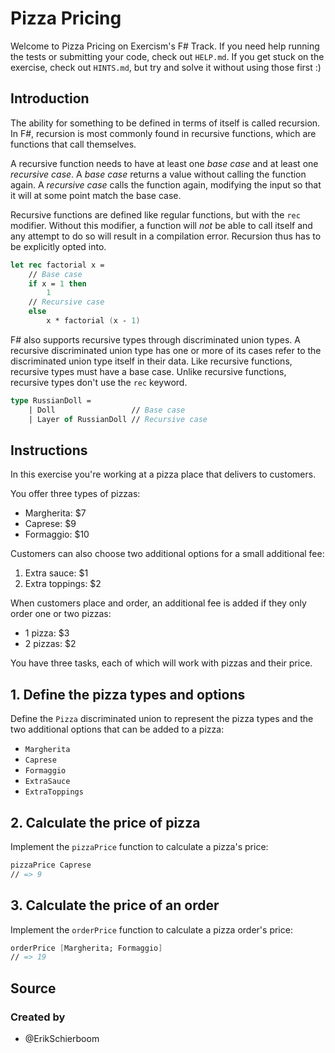 # Pizza Pricing

Welcome to Pizza Pricing on Exercism's F# Track.
If you need help running the tests or submitting your code, check out `HELP.md`.
If you get stuck on the exercise, check out `HINTS.md`, but try and solve it without using those first :)

## Introduction

The ability for something to be defined in terms of itself is called recursion. In F#, recursion is most commonly found in recursive functions, which are functions that call themselves.

A recursive function needs to have at least one _base case_ and at least one _recursive case_. A _base case_ returns a value without calling the function again. A _recursive case_ calls the function again, modifying the input so that it will at some point match the base case.

Recursive functions are defined like regular functions, but with the `rec` modifier. Without this modifier, a function will _not_ be able to call itself and any attempt to do so will result in a compilation error. Recursion thus has to be explicitly opted into.

```fsharp
let rec factorial x =
    // Base case
    if x = 1 then
        1
    // Recursive case
    else
        x * factorial (x - 1)
```

F# also supports recursive types through discriminated union types. A recursive discriminated union type has one or more of its cases refer to the discriminated union type itself in their data. Like recursive functions, recursive types must have a base case. Unlike recursive functions, recursive types don't use the `rec` keyword.

```fsharp
type RussianDoll =
    | Doll                 // Base case
    | Layer of RussianDoll // Recursive case
```

## Instructions

In this exercise you're working at a pizza place that delivers to customers.

You offer three types of pizzas:

- Margherita: \$7
- Caprese: \$9
- Formaggio: \$10

Customers can also choose two additional options for a small additional fee:

1. Extra sauce: \$1
1. Extra toppings: \$2

When customers place and order, an additional fee is added if they only order one or two pizzas:

- 1 pizza: \$3
- 2 pizzas: \$2

You have three tasks, each of which will work with pizzas and their price.

## 1. Define the pizza types and options

Define the `Pizza` discriminated union to represent the pizza types and the two additional options that can be added to a pizza:

- `Margherita`
- `Caprese`
- `Formaggio`
- `ExtraSauce`
- `ExtraToppings`

## 2. Calculate the price of pizza

Implement the `pizzaPrice` function to calculate a pizza's price:

```fsharp
pizzaPrice Caprese
// => 9
```

## 3. Calculate the price of an order

Implement the `orderPrice` function to calculate a pizza order's price:

```fsharp
orderPrice [Margherita; Formaggio]
// => 19
```

## Source

### Created by

- @ErikSchierboom